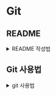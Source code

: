 # Git

## README

<details>
 <summary> README 작성법</summary>

#### 제목

```
# 제목1
## 제목2
...
###### 제목6 까지 있음
```

#### 줄바꿈

```
하이픈(-) 혹은 (*)을 3개 이상 적으면 구분선으로 인식
---
***
```

#### 인덱싱

```
1. 번호를 작성하면
2. 알아서
3. 만들어줌
* 순서가 1 -> 3 -> 2 이렇게 작성해도 1 -> 2 -> 3 순서대로 작성됨
```
1. 번호를 작성하면
2. 알아서
3. 만들어줌

#### 불릿

* 인덱싱과 비슷하지만 순서가 중요하지 않을 때
* +, -, * 모두 사용 가능
* tab을 이용하여 들여쓰기 가능

```
* tab 없음
  * tab 추가
```
* tab 없음
  * tab 추가

#### 텍스트 강조

* _혹은 *를 이용하여 문장을 감싸면 Italic체
* __ 혹은 **를 이용하여 문장을 감싸면 Bold체
* ___ 혹은 ***를 이용하여 감싸면 Bold + Italic체
* ~~를 이용하여 감싸면 취소선

```
_test_
__test__
___test___
~~test~~
```

_test_
__test__
___test___
~~test~~

#### 인용구

* ">"를 사용하면 인용이 된다.
* * 계속 사용 가능

```
> 한 번
> > 두 번
```

> 한 번
> > 두 번

#### 이미지 첨부

repo에 image를 upload한 뒤 이미지를 우클릭 하여 링크 주소 복사 버튼을 클릭한다.

"![이미지 이름](복사한 링크 주소)" 이런식으로 삽입

```
![test image](https://github.com/seungguJ/git/blob/master/image.png)
```

![test image](https://github.com/seungguJ/git/blob/master/image.png)

#### 접기/펼치기

```
<details>
<summary>접기/펼치기</summary>
내용
</details>
```

<details>
<summary>접기/펼치기</summary>
내용
</details>

---

<details>
<summary>reference</summary>
 
* https://velog.io/@gmlstjq123/Readme.md-%ED%8C%8C%EC%9D%BC-%EC%9E%91%EC%84%B1%EB%B2%95
* https://backendcode.tistory.com/173

</details>

</details>

## Git 사용법

<details>
 <summary> git 사용법</summary>

#### git 설치

```
sudo apt install git-all
```

#### Repository clone

```
git clone [url]
git clone --depth=1 [url] # 히스토리가 필요 없을 때 (commit 기록 다 제외하고 가장 최근 commit 된 기록만 clone)
```

#### Repository 연동 준비

연동하고 싶은 폴더로 가서 init

예를 들어 /workspace/test 폴더의 내용들을 repo와 연동시키고 싶다면

```
cd /workspace/test
git init
```

#### Repository 생성 & 연동

git 홈페이지에서 repository를 생성하고 url을 복사

```
git remote add origin [복사한 repository url] # origin이라는 이름으로 repository를 추가함
```

#### 연동된 Repository 확인

```
git remote -v # git과 연동된 repository와 이름을 확인할 수 있음
```

#### Repository의 branch 확인 및 변경

```
git branch # 로컬 브랜치 목록
git branch -M main # 브랜치를 main으로 변경
```

* 브랜치 잘 모르겠음

#### Repository에 올리기

```
git add [파일명] # git add . 하면 모든 파일 올리기
git commit -m "write message" # 커밋 메세지 작성
git push origin main # origin이름의 repo에 main branch에 push
# git push -u origin main 을 처음에 하면 이후부터는 'git push'만 하더라도 알아서 origin main에 push함
```

#### git 상태 확인 및 add 취소

현재 상태를 확인 or add 된 목록들 확인

```
git status
```

git add 취소

```
git reset [파일명] # git reset 하면 모두 add 취소
```

#### 다른 사람이 push해서 버전을 맞춰야하는 경우

```
git pull
```

<details>
<summary>reference</summary>
 
* https://wordbe.tistory.com/157

</details>

</details>
